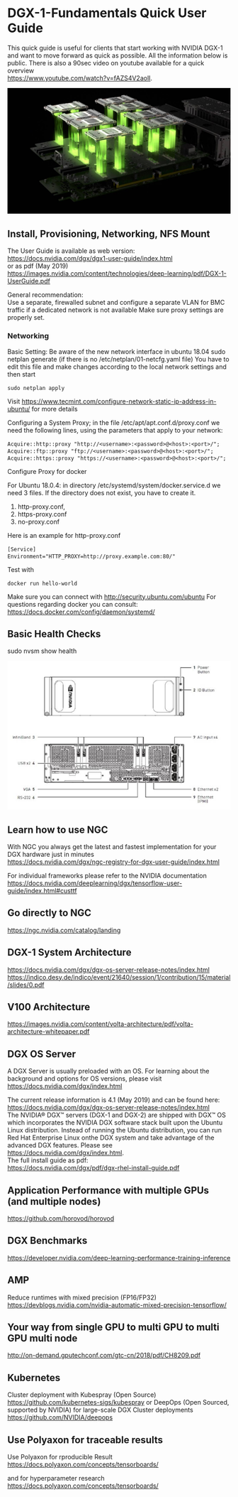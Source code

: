 
# DGX-1-Fundamentals  Quick User Guide 

This quick guide is useful for clients that start working with NVIDIA DGX-1 and want to move forward as quick as possible.
All the information below is public. There is also a 90sec video on youtube available for a quick overview      
https://www.youtube.com/watch?v=fAZS4V2aolI. 

![After processing](https://github.com/schoenemeyer/DGX-1-Fundamentals/blob/master/figures/maxresdefault.jpg)

## Install, Provisioning, Networking, NFS Mount  
The User Guide is available as web version: https://docs.nvidia.com/dgx/dgx1-user-guide/index.html    
or as pdf (May 2019)    
https://images.nvidia.com/content/technologies/deep-learning/pdf/DGX-1-UserGuide.pdf

General recommendation:   
Use a separate, firewalled subnet and configure a separate VLAN for BMC traffic if a dedicated network is not available
Make sure proxy settings are  properly set.     
### Networking

Basic Setting: Be aware of the new network interface in ubuntu 18.04 
sudo netplan generate (if there is no /etc/netplan/01-netcfg.yaml file)
You have to edit this file and make changes according to the local network settings and then start 
```
sudo netplan apply
```
Visit https://www.tecmint.com/configure-network-static-ip-address-in-ubuntu/ for more details

Configuring a System Proxy; in the file /etc/apt/apt.conf.d/proxy.conf we need the 
following lines, using the parameters that apply to your network:
```
Acquire::http::proxy "http://<username>:<password>@<host>:<port>/"; 
Acquire::ftp::proxy "ftp://<username>:<password>@<host>:<port>/"; 
Acquire::https::proxy "https://<username>:<password>@<host>:<port>/";
```
Configure Proxy for docker

For Ubuntu 18.0.4: in directory /etc/systemd/system/docker.service.d we need 3 files. If the directory does not exist, you have to create it.

1. http-proxy.conf, 
2. https-proxy.conf 
3. no-proxy.conf 

Here is an example for http-proxy.conf
```
[Service]
Environment="HTTP_PROXY=http://proxy.example.com:80/"
```
Test with 
```
docker run hello-world 
```

Make sure you can connect with http://security.ubuntu.com/ubuntu
For questions regarding docker you can consult:
https://docs.docker.com/config/daemon/systemd/


## Basic Health Checks 

sudo nvsm show health

![After processing](https://github.com/schoenemeyer/DGX-1-Fundamentals/blob/master/figures/dgx-1.JPG)

## Learn how to use NGC
With NGC you always get the latest and fastest implementation for your DGX hardware just in minutes    
https://docs.nvidia.com/dgx/ngc-registry-for-dgx-user-guide/index.html

For individual frameworks please refer to the NVIDIA documentation    
https://docs.nvidia.com/deeplearning/dgx/tensorflow-user-guide/index.html#custtf


## Go directly to NGC
https://ngc.nvidia.com/catalog/landing

## DGX-1 System Architecture
https://docs.nvidia.com/dgx/dgx-os-server-release-notes/index.html
https://indico.desy.de/indico/event/21640/session/1/contribution/15/material/slides/0.pdf


## V100 Architecture
https://images.nvidia.com/content/volta-architecture/pdf/volta-architecture-whitepaper.pdf

## DGX OS Server  
A DGX Server is usually preloaded with an OS. For learning about the background and options for OS versions, please visit    
https://docs.nvidia.com/dgx/index.html

The current release information is 4.1 (May 2019) and can be found here:      
https://docs.nvidia.com/dgx/dgx-os-server-release-notes/index.html     
The NVIDIA® DGX™ servers (DGX-1 and DGX-2) are shipped with DGX™ OS which incorporates the NVIDIA DGX software stack built upon the Ubuntu Linux distribution. Instead of running the Ubuntu distribution, you can run Red Hat Enterprise Linux onthe DGX system and take advantage of the advanced DGX features. Please see https://docs.nvidia.com/dgx/index.html.    
The full install guide as pdf:     
https://docs.nvidia.com/dgx/pdf/dgx-rhel-install-guide.pdf

## Application Performance with multiple GPUs (and multiple nodes)
https://github.com/horovod/horovod

## DGX Benchmarks
https://developer.nvidia.com/deep-learning-performance-training-inference

## AMP
Reduce runtimes with mixed precision (FP16/FP32)   
https://devblogs.nvidia.com/nvidia-automatic-mixed-precision-tensorflow/

## Your way from single GPU to multi GPU to multi GPU multi node
http://on-demand.gputechconf.com/gtc-cn/2018/pdf/CH8209.pdf

## Kubernetes
Cluster deployment with Kubespray (Open Source)
https://github.com/kubernetes-sigs/kubespray
or DeepOps (Open Sourced, supported by NVIDIA) for large-scale  DGX Cluster deployments
https://github.com/NVIDIA/deepops

## Use Polyaxon for traceable results

Use Polyaxon for rproducible Result
https://docs.polyaxon.com/concepts/tensorboards/

and for hyperparameter research
https://docs.polyaxon.com/concepts/tensorboards/


